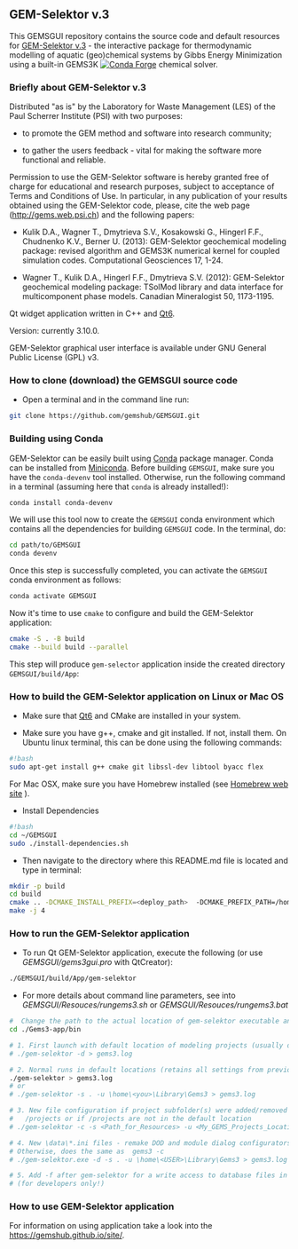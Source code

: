 ## GEM-Selektor v.3 

This GEMSGUI repository contains the source code and default resources for [GEM-Selektor v.3](https://gemshub.github.io/site/) - the interactive package for thermodynamic modelling of aquatic (geo)chemical systems by Gibbs Energy Minimization using a built-in GEMS3K  [![Conda Forge](https://anaconda.org/conda-forge/gems3k/badges/version.svg)](https://anaconda.org/conda-forge/gems3k) chemical solver.

### Briefly about GEM-Selektor v.3 

Distributed "as is" by the Laboratory for Waste Management (LES) of the Paul Scherrer Institute (PSI) with two purposes:

* to promote the GEM method and software into research community;

* to gather the users feedback - vital for making the software more functional and reliable.

Permission to use the GEM-Selektor software is hereby granted free of charge for educational and research purposes, subject to acceptance of Terms and Conditions of Use. In particular, in any publication of your results obtained using the GEM-Selektor code, please, cite the web page (http://gems.web.psi.ch) and the following papers: 

* Kulik D.A., Wagner T., Dmytrieva S.V., Kosakowski G., Hingerl F.F., Chudnenko K.V., Berner U. (2013): GEM-Selektor geochemical modeling package: revised algorithm and GEMS3K numerical kernel for coupled simulation codes. Computational Geosciences 17, 1-24.

* Wagner T., Kulik D.A., Hingerl F.F., Dmytrieva S.V. (2012): GEM-Selektor geochemical modeling package: TSolMod library and data interface for multicomponent phase models. Canadian Mineralogist 50, 1173-1195.

Qt widget application written in C++ and [Qt6](https://www.qt.io/).

Version: currently 3.10.0.

GEM-Selektor graphical user interface is available under GNU General Public License (GPL) v3.


### How to clone (download) the GEMSGUI source code

* Open a terminal and in the command line run:

```sh
git clone https://github.com/gemshub/GEMSGUI.git

```


### Building using Conda

GEM-Selektor can be easily built using [Conda](https://conda.io/docs/) package manager. Conda can be installed from [Miniconda](https://conda.io/miniconda.html).
Before building `GEMSGUI`, make sure you have the `conda-devenv` tool installed. Otherwise, run the following command in a terminal (assuming here that `conda` is already installed!):

```sh
conda install conda-devenv
```

We will use this tool now to create the `GEMSGUI` conda environment which contains all the dependencies for building `GEMSGUI` code. In the terminal, do:

```sh
cd path/to/GEMSGUI
conda devenv
```

Once this step is successfully completed, you can activate the `GEMSGUI` conda environment as follows:

```sh
conda activate GEMSGUI
```

Now it's time to use `cmake` to configure and build the GEM-Selektor application:

```sh
cmake -S . -B build
cmake --build build --parallel
```

This step will produce `gem-selector` application inside the created directory `GEMSGUI/build/App`:



### How to build the GEM-Selektor application on Linux or Mac OS

* Make sure that [Qt6](https://www.qt.io/try-qt) and CMake are installed in your system.

* Make sure you have g++, cmake and git installed. If not, install them.  On Ubuntu linux terminal, this can be done using the following commands:

```sh
#!bash
sudo apt-get install g++ cmake git libssl-dev libtool byacc flex
```

For Mac OSX, make sure you have Homebrew installed (see [Homebrew web site](http://brew.sh) ).

* Install Dependencies

```sh
#!bash
cd ~/GEMSGUI
sudo ./install-dependencies.sh
```

* Then navigate to the directory where this README.md file is located and type in terminal:

```sh
mkdir -p build
cd build
cmake .. -DCMAKE_INSTALL_PREFIX=<deploy_path>  -DCMAKE_PREFIX_PATH=/home/<you>/Qt/<version>/gcc_64
make -j 4
```

### How to run the GEM-Selektor application

* To run Qt GEM-Selektor application, execute the following (or use *GEMSGUI/gems3gui.pro* with QtCreator):

```sh
./GEMSGUI/build/App/gem-selektor
```

* For more details about command line parameters, see into *GEMSGUI/Resouces/rungems3.sh* or *GEMSGUI/Resouces/rungems3.bat*

```sh
#  Change the path to the actual location of gem-selektor executable and Resources
cd ./Gems3-app/bin

# 1. First launch with default location of modeling projects (usually done by the installer)
# ./gem-selektor -d > gems3.log

# 2. Normal runs in default locations (retains all settings from previous session)
./gem-selektor > gems3.log
# or
# ./gem-selektor -s . -u \home\<you>\Library\Gems3 > gems3.log

# 3. New file configuration if project subfolder(s) were added/removed to/from
#   /projects or if /projects are not in the default location
# ./gem-selektor -c -s <Path_for_Resources> -u <My_GEMS_Projects_Location>\Gems3 > gems3.log

# 4. New \data\*.ini files - remake DOD and module dialog configurators
# Otherwise, does the same as  gems3 -c
# ./gem-selektor.exe -d -s . -u \home\<USER>\Library\Gems3 > gems3.log

# 5. Add -f after gem-selektor for a write access to database files in \DB.default\
# (for developers only!)
```

### How to use GEM-Selektor application

For information on using  application take a look into the https://gemshub.github.io/site/.



